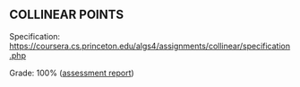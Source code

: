 ## COLLINEAR POINTS

Specification: https://coursera.cs.princeton.edu/algs4/assignments/collinear/specification.php

Grade: 100% ([assessment report](../submissions/part1/module6/README.md))
